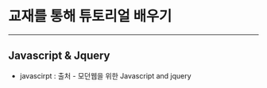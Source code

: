 
교재를 통해 튜토리얼 배우기
==========================
****

Javascript & Jquery
-----------------
 + javascirpt : 출처 - 모던웹을 위한 Javascript and jquery

